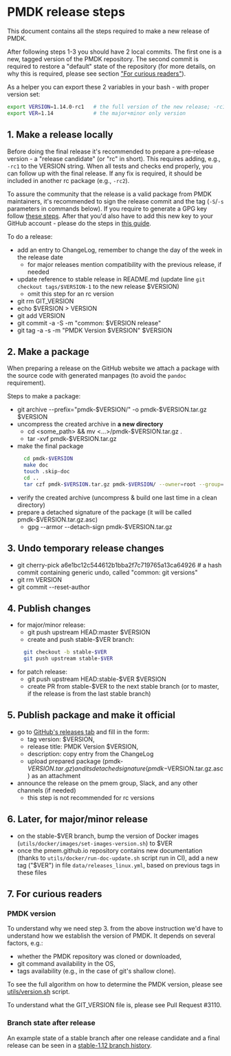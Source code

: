 # PMDK release steps

This document contains all the steps required to make a new release of PMDK.

After following steps 1-3 you should have 2 local commits. The first one is a new, tagged version
of the PMDK repository. The second commit is required to restore a "default" state of the repository
(for more details, on why this is required, please see section ["For curious readers"](#7-for-curious-readers)).

As a helper you can export these 2 variables in your bash - with proper version set:

```bash
export VERSION=1.14.0-rc1   # the full version of the new release; -rc1 included just as an example
export VER=1.14             # the major+minor only version
```

## 1. Make a release locally

Before doing the final release it's recommended to prepare a pre-release version - a "release candidate"
(or "rc" in short). This requires adding, e.g., `-rc1` to the VERSION string. When all tests and checks
end properly, you can follow up with the final release. If any fix is required, it should be included in
another rc package (e.g., `-rc2`).

To assure the community that the release is a valid package from PMDK maintainers, it's recommended to sign the release
commit and the tag (`-S`/`-s` parameters in commands below). If you require to generate a GPG key follow
[these steps](https://docs.github.com/en/authentication/managing-commit-signature-verification/generating-a-new-gpg-key).
After that you'd also have to add this new key to your GitHub account - please do the steps in
[this guide](https://docs.github.com/en/authentication/managing-commit-signature-verification/telling-git-about-your-signing-key).

To do a release:
- add an entry to ChangeLog, remember to change the day of the week in the release date
  - for major releases mention compatibility with the previous release, if needed
- update reference to stable release in README.md (update line `git checkout tags/$VERSION-1` to the new release $VERSION)
  - omit this step for an rc version
- git rm GIT_VERSION
- echo $VERSION > VERSION
- git add VERSION
- git commit -a -S -m "common: $VERSION release"
- git tag -a -s -m "PMDK Version $VERSION" $VERSION

## 2. Make a package

When preparing a release on the GitHub website we attach a package with the source code
with generated manpages (to avoid the `pandoc` requirement).

Steps to make a package:
- git archive --prefix="pmdk-$VERSION/" -o pmdk-$VERSION.tar.gz $VERSION
- uncompress the created archive in **a new directory**
  - cd <some_path> && mv <...>/pmdk-$VERSION.tar.gz .
  - tar -xvf pmdk-$VERSION.tar.gz
- make the final package
  ```bash
    cd pmdk-$VERSION
    make doc
    touch .skip-doc
    cd ..
    tar czf pmdk-$VERSION.tar.gz pmdk-$VERSION/ --owner=root --group=root
  ```
- verify the created archive (uncompress & build one last time in a clean directory)
- prepare a detached signature of the package (it will be called pmdk-$VERSION.tar.gz.asc)
  - gpg --armor --detach-sign pmdk-$VERSION.tar.gz

## 3. Undo temporary release changes
- git cherry-pick a6e1bc12c544612b1bba2f7c719765a13ca64926  # a hash commit containing generic undo, called "common: git versions"
- git rm VERSION
- git commit --reset-author

## 4. Publish changes
- for major/minor release:
  - git push upstream HEAD:master $VERSION
  - create and push stable-$VER branch:
  ```bash
    git checkout -b stable-$VER
    git push upstream stable-$VER
  ```
- for patch release:
  - git push upstream HEAD:stable-$VER $VERSION
  - create PR from stable-$VER to the next stable branch (or to master, if the release is from the last stable branch)

## 5. Publish package and make it official

- go to [GitHub's releases tab](https://github.com/pmem/pmdk/releases/new) and fill in the form:
  - tag version: $VERSION,
  - release title: PMDK Version $VERSION,
  - description: copy entry from the ChangeLog
  - upload prepared package (pmdk-$VERSION.tar.gz) and its detached signature (pmdk-$VERSION.tar.gz.asc) as an attachment
- announce the release on the pmem group, Slack, and any other channels (if needed)
  - this step is not recommended for rc versions

## 6. Later, for major/minor release
- on the stable-$VER branch, bump the version of Docker images (`utils/docker/images/set-images-version.sh`) to $VER
- once the pmem.github.io repository contains new documentation (thanks to `utils/docker/run-doc-update.sh` script run in CI),
  add a new tag ("$VER") in file `data/releases_linux.yml`, based on previous tags in these files

## 7. For curious readers

### PMDK version
To understand why we need step 3. from the above instruction we'd have to understand how we establish
the version of PMDK. It depends on several factors, e.g.:
 - whether the PMDK repository was cloned or downloaded,
 - git command availability in the OS,
 - tags availability (e.g., in the case of git's shallow clone).

To see the full algorithm on how to determine the PMDK version, please see [utils/version.sh](../utils/version.sh) script.

To understand what the GIT_VERSION file is, please see Pull Request #3110.

### Branch state after release
An example state of a stable branch after one release candidate and a final release can be seen
in a [stable-1.12 branch history](https://github.com/pmem/pmdk/commits/stable-1.12).
